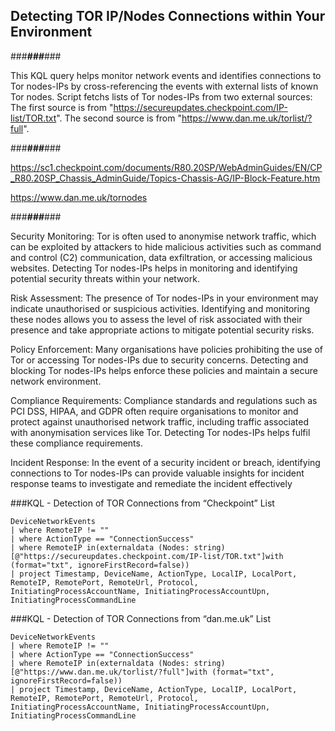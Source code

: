 ## Detecting TOR IP/Nodes Connections within Your Environment


###___###___###

This KQL query helps monitor network events and identifies connections to Tor nodes-IPs by cross-referencing the events with external lists of known Tor nodes. Script fetchs lists of Tor nodes-IPs from two external sources:
The first source is from "https://secureupdates.checkpoint.com/IP-list/TOR.txt".
The second source is from "https://www.dan.me.uk/torlist/?full".

###___###___###

https://sc1.checkpoint.com/documents/R80.20SP/WebAdminGuides/EN/CP_R80.20SP_Chassis_AdminGuide/Topics-Chassis-AG/IP-Block-Feature.htm

https://www.dan.me.uk/tornodes

###___###___###

Security Monitoring: Tor is often used to anonymise network traffic, which can be exploited by attackers to hide malicious activities such as command and control (C2) communication, data exfiltration, or accessing malicious websites. Detecting Tor nodes-IPs helps in monitoring and identifying potential security threats within your network.

Risk Assessment: The presence of Tor nodes-IPs in your environment may indicate unauthorised or suspicious activities. Identifying and monitoring these nodes allows you to assess the level of risk associated with their presence and take appropriate actions to mitigate potential security risks.

Policy Enforcement: Many organisations have policies prohibiting the use of Tor or accessing Tor nodes-IPs due to security concerns. Detecting and blocking Tor nodes-IPs helps enforce these policies and maintain a secure network environment.

Compliance Requirements: Compliance standards and regulations such as PCI DSS, HIPAA, and GDPR often require organisations to monitor and protect against unauthorised network traffic, including traffic associated with anonymisation services like Tor. Detecting Tor nodes-IPs helps fulfil these compliance requirements.

Incident Response: In the event of a security incident or breach, identifying connections to Tor nodes-IPs can provide valuable insights for incident response teams to investigate and remediate the incident effectively

###KQL - Detection of TOR Connections from “Checkpoint” List

```
DeviceNetworkEvents
| where RemoteIP != ""
| where ActionType == "ConnectionSuccess"
| where RemoteIP in(externaldata (Nodes: string)[@"https://secureupdates.checkpoint.com/IP-list/TOR.txt"]with (format="txt", ignoreFirstRecord=false))
| project Timestamp, DeviceName, ActionType, LocalIP, LocalPort, RemoteIP, RemotePort, RemoteUrl, Protocol, InitiatingProcessAccountName, InitiatingProcessAccountUpn, InitiatingProcessCommandLine
```

###KQL - Detection of TOR Connections from “dan.me.uk” List

```
DeviceNetworkEvents
| where RemoteIP != ""
| where ActionType == "ConnectionSuccess"
| where RemoteIP in(externaldata (Nodes: string)[@"https://www.dan.me.uk/torlist/?full"]with (format="txt", ignoreFirstRecord=false))
| project Timestamp, DeviceName, ActionType, LocalIP, LocalPort, RemoteIP, RemotePort, RemoteUrl, Protocol, InitiatingProcessAccountName, InitiatingProcessAccountUpn, InitiatingProcessCommandLine

```

